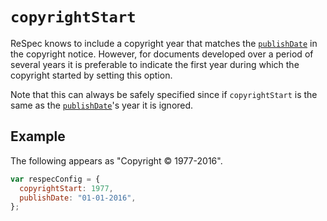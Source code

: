 # `copyrightStart`

ReSpec knows to include a copyright year that matches the [`publishDate`](publishDate) in the copyright notice. However, for documents developed over a period of several years it is preferable to indicate the first year during which the copyright started by setting this option.

Note that this can always be safely specified since if `copyrightStart` is the same as the [`publishDate`](publishDate)'s year it is ignored.

## Example

The following appears as "Copyright © 1977-2016".

```js "example": "Set the copyright start year to 1977."
var respecConfig = {
  copyrightStart: 1977,
  publishDate: "01-01-2016",
};
```
